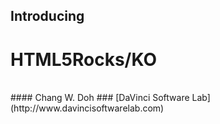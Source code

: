 ## Introducing
# HTML5Rocks/KO
<br/>
#### Chang W. Doh
### [DaVinci Software Lab](http://www.davincisoftwarelab.com)<br/>
